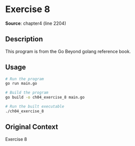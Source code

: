 # Exercise 8

**Source**: chapter4 (line 2204)

## Description

This program is from the Go Beyond golang reference book.

## Usage

```bash
# Run the program
go run main.go

# Build the program
go build -o ch04_exercise_8 main.go

# Run the built executable
./ch04_exercise_8
```

## Original Context

Exercise 8
